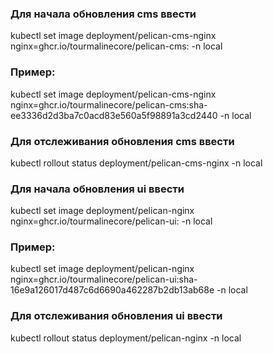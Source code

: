 ### Для начала обновления cms ввести
kubectl set image deployment/pelican-cms-nginx nginx=ghcr.io/tourmalinecore/pelican-cms:<tag> -n local
### Пример:
kubectl set image deployment/pelican-cms-nginx nginx=ghcr.io/tourmalinecore/pelican-cms:sha-ee3336d2d3ba7c0acd83e560a5f98891a3cd2440 -n local

### Для отслеживания обновления cms ввести
kubectl rollout status deployment/pelican-cms-nginx -n local

### Для начала обновления ui ввести
kubectl set image deployment/pelican-nginx nginx=ghcr.io/tourmalinecore/pelican-ui:<tag> -n local
### Пример:
kubectl set image deployment/pelican-nginx nginx=ghcr.io/tourmalinecore/pelican-ui:sha-16e9a126017d487c6d6690a462287b2db13ab68e -n local

### Для отслеживания обновления ui ввести
kubectl rollout status deployment/pelican-nginx -n local
